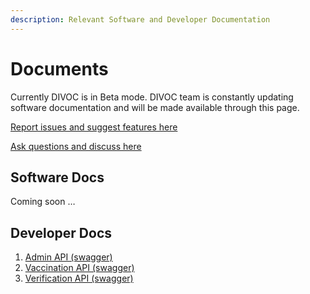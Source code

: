 ```yaml
---
description: Relevant Software and Developer Documentation
---
```


# Documents

Currently DIVOC is in Beta mode. DIVOC team is constantly updating software documentation and will be made available through this page.

[Report issues and suggest features here](https://github.com/bharat-dpi/DIVOC/issues)

[Ask questions and discuss here](https://github.com/bharat-dpi/DIVOC/discussions)

## Software Docs

Coming soon …

## Developer Docs

1. [Admin API \(swagger\)](https://divoc.egov.org.in/developer-docs/api/admin-api.html#/admin-portal.yaml)
2. [Vaccination API \(swagger\)](https://divoc.egov.org.in/developer-docs/api/admin-api.html#/vaccination-api.yaml)
3. [Verification API \(swagger\)](https://divoc.egov.org.in/developer-docs/api/admin-api.html#/divoc-verification.yaml)

